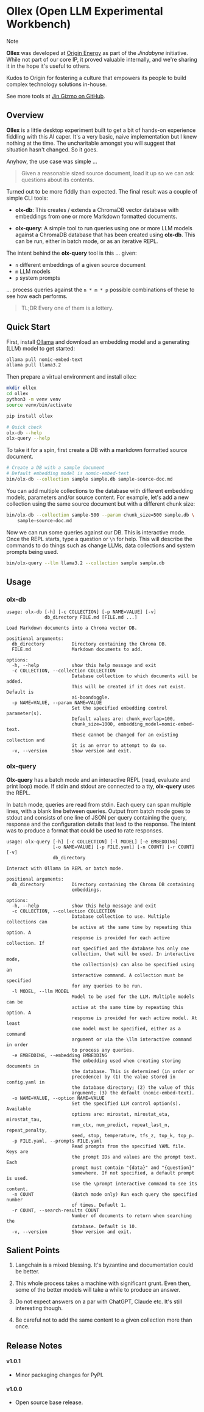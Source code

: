 # Ollex (Open LLM Experimental Workbench)

> [!NOTE]
> 
> **Ollex** was developed at [Origin Energy](https://www.originenergy.com.au) as part of the
> *Jindabyne* initiative. While not part of our core IP, it proved valuable
> internally, and we're sharing it in the hope it's useful to others.
> 
> Kudos to Origin for fostering a culture that empowers its people
> to build complex technology solutions in-house.
> 
> See more tools at [Jin Gizmo on GitHub](https://jin-gizmo.github.io).

## Overview

**Ollex** is a little desktop experiment built to get a bit of hands-on
experience fiddling with this AI caper. It's a very basic, naive implementation
but I knew nothing at the time. The uncharitable amongst you will suggest that
situation hasn't changed. So it goes.

Anyhow, the use case was simple ...

> Given a reasonable sized source document, load it up so we can ask
> questions about its contents. 

Turned out to be more fiddly than expected. The final result was a couple of
simple CLI tools:

*   **olx-db**:  This creates / extends a ChromaDB vector database with
    embeddings from one or more Markdown formatted documents.

*   **olx-query**: A simple tool to run queries using one or more LLM models against
    a ChromaDB database that has been created using **olx-db**. This can be run,
    either in batch mode, or as an iterative REPL.

The intent behind the **olx-query** tool is this ... given:

*   `n` different embeddings of a given source document
*   `m` LLM models
*   `p` system prompts

... process queries against the `n * m * p` possible combinations of these to
see how each performs.

> TL;DR Every one of them is a lottery.

## Quick Start

First, install [Ollama](https://ollama.com) and download an embedding model and
a generating (LLM) model to get started:

```bash
ollama pull nomic-embed-text
allama pull llama3.2
```

Then prepare a virtual environment and install ollex:
```bash
mkdir ollex
cd ollex
python3 -m venv venv
source venv/bin/activate

pip install ollex

# Quick check
olx-db --help
olx-query --help
```

To take it for a spin, first create a DB with a markdown formatted source
document.

```bash
# Create a DB with a sample document
# Default embedding model is nomic-embed-text 
bin/olx-db --collection sample sample.db sample-source-doc.md
```

You can add multiple collections to the database with different embedding models,
parameters and/or source content. For example, let's add a new collection using
the same source document but with a different chunk size:

```bash
bin/olx-db --collection sample-500 --param chunk_size=500 sample.db \
    sample-source-doc.md
```

Now we can run some queries against our DB. This is interactive mode.
Once the REPL starts, type a question or `\h` for help. This will describe the
commands to do things such as change LLMs, data collections and system prompts
being used.

```bash
bin/olx-query --llm llama3.2 --collection sample sample.db
```

## Usage

### olx-db

```bare
usage: olx-db [-h] [-c COLLECTION] [-p NAME=VALUE] [-v]
              db_directory FILE.md [FILE.md ...]

Load Markdown documents into a Chroma vector DB.

positional arguments:
  db_directory          Directory containing the Chroma DB.
  FILE.md               Markdown documents to add.

options:
  -h, --help            show this help message and exit
  -c COLLECTION, --collection COLLECTION
                        Database collection to which documents will be added.
                        This will be created if it does not exist. Default is
                        ai-boondoggle.
  -p NAME=VALUE, --param NAME=VALUE
                        Set the specified embedding control parameter(s).
                        Default values are: chunk_overlap=100,
                        chunk_size=1000, embedding_model=nomic-embed-text.
                        These cannot be changed for an existing collection and
                        it is an error to attempt to do so.
  -v, --version         Show version and exit.
```

### olx-query

**Olx-query** has a batch mode and an interactive REPL (read, evaluate and print
loop) mode. If stdin and stdout are connected to a tty, **olx-query** uses the
REPL. 

In batch mode, queries are read from stdin. Each query can span multiple lines,
with a blank line between queries. Output from batch mode goes to stdout and
consists of one line of JSON per query containing the query, response and the
configuration details that lead to the response. The intent was to produce a
format that could be used to rate responses.

```bare
usage: olx-query [-h] [-c COLLECTION] [-l MODEL] [-e EMBEDDING]
                 [-o NAME=VALUE] [-p FILE.yaml] [-n COUNT] [-r COUNT] [-v]
                 db_directory

Interact with Ollama in REPL or batch mode.

positional arguments:
  db_directory          Directory containing the Chroma DB containing
                        embeddings.

options:
  -h, --help            show this help message and exit
  -c COLLECTION, --collection COLLECTION
                        Database collection to use. Multiple collections can
                        be active at the same time by repeating this option. A
                        response is provided for each active collection. If
                        not specified and the database has only one
                        collection, that will be used. In interactive mode,
                        the collection(s) can also be specified using an
                        interactive command. A collection must be specified
                        for any queries to be run.
  -l MODEL, --llm MODEL
                        Model to be used for the LLM. Multiple models can be
                        active at the same time by repeating this option. A
                        response is provided for each active model. At least
                        one model must be specified, either as a command
                        argument or via the \llm interactive command in order
                        to process any queries.
  -e EMBEDDING, --embedding EMBEDDING
                        The embedding used when creating storing documents in
                        the database. This is determined (in order or
                        precedence) by (1) the value stored in config.yaml in
                        the database directory; (2) the value of this
                        argument; (3) the default (nomic-embed-text).
  -o NAME=VALUE, --option NAME=VALUE
                        Set the specified LLM control option(s). Available
                        options are: mirostat, mirostat_eta, mirostat_tau,
                        num_ctx, num_predict, repeat_last_n, repeat_penalty,
                        seed, stop, temperature, tfs_z, top_k, top_p.
  -p FILE.yaml, --prompts FILE.yaml
                        Read prompts from the specified YAML file. Keys are
                        the prompt IDs and values are the prompt text. Each
                        prompt must contain "{data}" and "{question}"
                        somewhere. If not specified, a default prompt is used.
                        Use the \prompt interactive command to see its content.
  -n COUNT              (Batch mode only) Run each query the specified number
                        of times. Default 1.
  -r COUNT, --search-results COUNT
                        Number of documents to return when searching the
                        database. Default is 10.
  -v, --version         Show version and exit.
```

## Salient Points

1.  Langchain is a mixed blessing. It's byzantine and documentation could be better.

2.  This whole process takes a machine with significant grunt. Even then, some
    of the better models will take a while to produce an answer.

3.  Do not expect answers on a par with ChatGPT, Claude etc. It's still
    interesting though.

4.  Be careful not to add the same content to a given collection more than once.

## Release Notes

#### v1.0.1

*   Minor packaging changes for PyPI.

#### v1.0.0

*   Open source base release.
